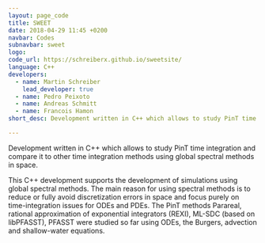 ```yaml
---
layout: page_code
title: SWEET
date: 2018-04-29 11:45 +0200
navbar: Codes
subnavbar: sweet
logo: 
code_url: https://schreiberx.github.io/sweetsite/
language: C++
developers:
  - name: Martin Schreiber
    lead_developer: true
  - name: Pedro Peixoto
  - name: Andreas Schmitt
  - name: Francois Hamon
short_desc: Development written in C++ which allows to study PinT time integration and compare it to other time integration methods using global spectral methods in space.

---
```


Development written in C++ which allows to study PinT time integration and compare it to other time integration methods using global spectral methods in space.

This C++ development supports the development of simulations using global spectral methods.
The main reason for using spectral methods is to reduce or fully avoid discretization errors in space and focus purely on time-integration issues for ODEs and PDEs.
The PinT methods Parareal, rational approximation of exponential integrators (REXI), ML-SDC (based on libPFASST), PFASST were studied so far using ODEs, the Burgers, advection and shallow-water equations. 